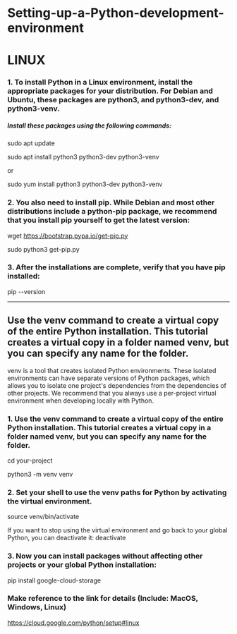 # Setting-up-a-Python-development-environment
# LINUX
### 1. To install Python in a Linux environment, install the appropriate packages for your distribution. For Debian and Ubuntu, these packages are python3, and python3-dev, and python3-venv.

##### Install these packages using the following commands:
sudo apt update 

sudo apt install python3 python3-dev python3-venv

or

sudo yum install python3 python3-dev python3-venv

### 2. You also need to install pip. While Debian and most other distributions include a python-pip package, we recommend that you install pip yourself to get the latest version:
wget https://bootstrap.pypa.io/get-pip.py

sudo python3 get-pip.py

### 3. After the installations are complete, verify that you have pip installed:
pip --version

--------------------------
## Use the venv command to create a virtual copy of the entire Python installation. This tutorial creates a virtual copy in a folder named venv, but you can specify any name for the folder.
venv is a tool that creates isolated Python environments. These isolated environments can have separate versions of Python packages, which allows you to isolate one project's dependencies from the dependencies of other projects. We recommend that you always use a per-project virtual environment when developing locally with Python.

### 1. Use the venv command to create a virtual copy of the entire Python installation. This tutorial creates a virtual copy in a folder named venv, but you can specify any name for the folder.
cd your-project

python3 -m venv venv

### 2. Set your shell to use the venv paths for Python by activating the virtual environment.
source venv/bin/activate

If you want to stop using the virtual environment and go back to your global Python, you can deactivate it:
deactivate
### 3. Now you can install packages without affecting other projects or your global Python installation:
pip install google-cloud-storage

### Make reference to the link for details (Include: MacOS, Windows, Linux)
https://cloud.google.com/python/setup#linux
